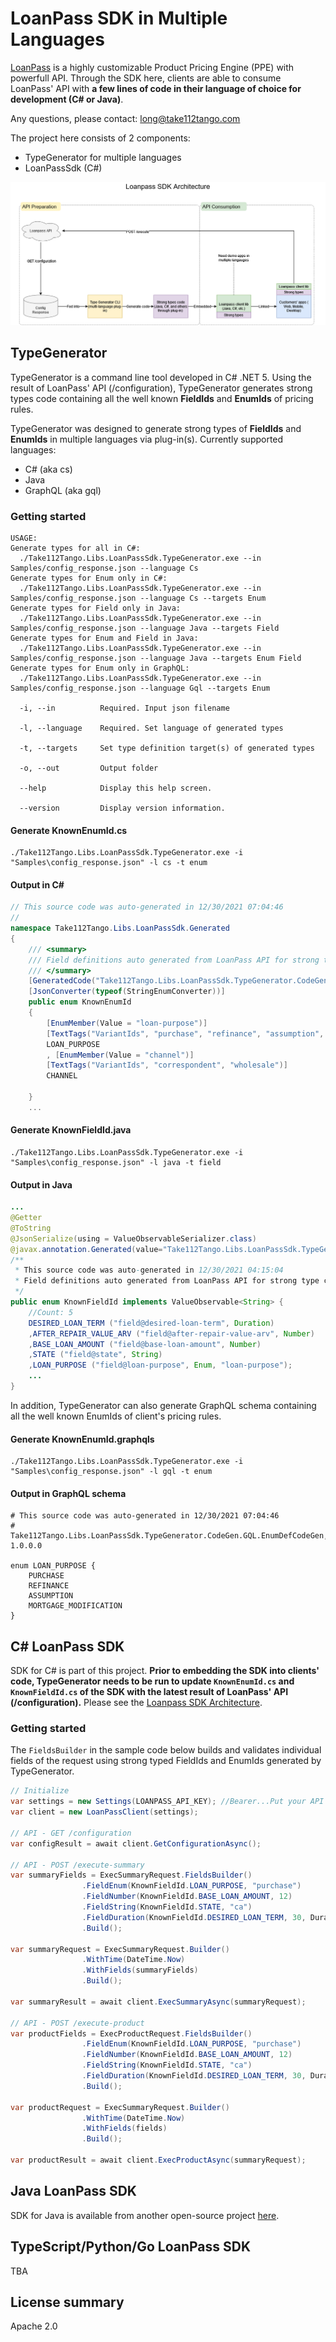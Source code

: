 # LoanPass SDK in Multiple Languages

[LoanPass](https://loanpass.io/) is a highly customizable Product Pricing Engine (PPE) with powerfull API. 
Through the SDK here, clients are able to consume LoanPass' API with **a few lines of code in their language of choice for development (C# or Java)**.

Any questions, please contact: [long@take112tango.com](mailto:long@take112tango.com)

The project here consists of 2 components:
- TypeGenerator for multiple languages
- LoanPassSdk (C#)

![Loanpass SDK Architecture](docs/LoanpassSDK.png)

## TypeGenerator
TypeGenerator is a command line tool developed in C# .NET 5. Using the result of LoanPass' API (/configuration), TypeGenerator generates 
strong types code containing all the well known **FieldIds** and **EnumIds** of pricing rules.

TypeGenerator was designed to generate strong types of **FieldIds** and **EnumIds** in multiple languages via plug-in(s).
Currently supported languages:
- C# (aka cs)
- Java
- GraphQL (aka gql)

### Getting started
```
USAGE:
Generate types for all in C#:
  ./Take112Tango.Libs.LoanPassSdk.TypeGenerator.exe --in Samples/config_response.json --language Cs
Generate types for Enum only in C#:
  ./Take112Tango.Libs.LoanPassSdk.TypeGenerator.exe --in Samples/config_response.json --language Cs --targets Enum
Generate types for Field only in Java:
  ./Take112Tango.Libs.LoanPassSdk.TypeGenerator.exe --in Samples/config_response.json --language Java --targets Field
Generate types for Enum and Field in Java:
  ./Take112Tango.Libs.LoanPassSdk.TypeGenerator.exe --in Samples/config_response.json --language Java --targets Enum Field
Generate types for Enum only in GraphQL:
  ./Take112Tango.Libs.LoanPassSdk.TypeGenerator.exe --in Samples/config_response.json --language Gql --targets Enum

  -i, --in          Required. Input json filename

  -l, --language    Required. Set language of generated types

  -t, --targets     Set type definition target(s) of generated types

  -o, --out         Output folder

  --help            Display this help screen.

  --version         Display version information.
```
#### Generate KnownEnumId.cs
```
./Take112Tango.Libs.LoanPassSdk.TypeGenerator.exe -i "Samples\config_response.json" -l cs -t enum
```
#### Output in C#
``` C#
// This source code was auto-generated in 12/30/2021 07:04:46
// 
namespace Take112Tango.Libs.LoanPassSdk.Generated
{
    /// <summary>
    /// Field definitions auto generated from LoanPass API for strong type checking
    /// </summary>
    [GeneratedCode("Take112Tango.Libs.LoanPassSdk.TypeGenerator.CodeGen.CS.EnumDefCodeGen", "1.0.0.0")]
    [JsonConverter(typeof(StringEnumConverter))]
    public enum KnownEnumId
    {
        [EnumMember(Value = "loan-purpose")]
        [TextTags("VariantIds", "purchase", "refinance", "assumption", "mortgage-modification")]
        LOAN_PURPOSE
        , [EnumMember(Value = "channel")]
        [TextTags("VariantIds", "correspondent", "wholesale")]
        CHANNEL

    }
    ...
```
#### Generate KnownFieldId.java
```
./Take112Tango.Libs.LoanPassSdk.TypeGenerator.exe -i "Samples\config_response.json" -l java -t field
```
#### Output in Java
``` Java
...
@Getter
@ToString
@JsonSerialize(using = ValueObservableSerializer.class)
@javax.annotation.Generated(value="Take112Tango.Libs.LoanPassSdk.TypeGenerator.CodeGen.Java.FieldDefCodeGen", date="12/30/2021 04:15:04")
/**
 * This source code was auto-generated in 12/30/2021 04:15:04
 * Field definitions auto generated from LoanPass API for strong type checking
 */
public enum KnownFieldId implements ValueObservable<String> {
    //Count: 5
	DESIRED_LOAN_TERM ("field@desired-loan-term", Duration)
	,AFTER_REPAIR_VALUE_ARV ("field@after-repair-value-arv", Number)
	,BASE_LOAN_AMOUNT ("field@base-loan-amount", Number)
	,STATE ("field@state", String)
	,LOAN_PURPOSE ("field@loan-purpose", Enum, "loan-purpose");
    ...
}
```

In addition, TypeGenerator can also generate GraphQL schema containing all the well known EnumIds of client's pricing rules.

#### Generate KnownEnumId.graphqls
```
./Take112Tango.Libs.LoanPassSdk.TypeGenerator.exe -i "Samples\config_response.json" -l gql -t enum
```
#### Output in GraphQL schema
```
# This source code was auto-generated in 12/30/2021 07:04:46
# Take112Tango.Libs.LoanPassSdk.TypeGenerator.CodeGen.GQL.EnumDefCodeGen, 1.0.0.0

enum LOAN_PURPOSE {
	PURCHASE
	REFINANCE
	ASSUMPTION
	MORTGAGE_MODIFICATION
}
```

## C# LoanPass SDK
SDK for C# is part of this project. **Prior to embedding the SDK into clients' code, TypeGenerator needs to be run 
to update ```KnownEnumId.cs``` and ```KnownFieldId.cs``` of the SDK with the latest result of LoanPass' API (/configuration).**
Please see the [Loanpass SDK Architecture](docs/LoanpassSDK.png).

### Getting started
The ```FieldsBuilder``` in the sample code below builds and validates individual fields of the request using strong typed FieldIds and EnumIds generated 
by TypeGenerator.

```C#
// Initialize
var settings = new Settings(LOANPASS_API_KEY); //Bearer...Put your API key from LoanPass here
var client = new LoanPassClient(settings);

// API - GET /configuration 
var configResult = await client.GetConfigurationAsync();

// API - POST /execute-summary
var summaryFields = ExecSummaryRequest.FieldsBuilder()
                .FieldEnum(KnownFieldId.LOAN_PURPOSE, "purchase")
                .FieldNumber(KnownFieldId.BASE_LOAN_AMOUNT, 12)
                .FieldString(KnownFieldId.STATE, "ca")
                .FieldDuration(KnownFieldId.DESIRED_LOAN_TERM, 30, DurationUnit.Years)
                .Build();

var summaryRequest = ExecSummaryRequest.Builder()
                .WithTime(DateTime.Now)
                .WithFields(summaryFields)
                .Build();
                
var summaryResult = await client.ExecSummaryAsync(summaryRequest);

// API - POST /execute-product
var productFields = ExecProductRequest.FieldsBuilder()
                .FieldEnum(KnownFieldId.LOAN_PURPOSE, "purchase")
                .FieldNumber(KnownFieldId.BASE_LOAN_AMOUNT, 12)
                .FieldString(KnownFieldId.STATE, "ca")
                .FieldDuration(KnownFieldId.DESIRED_LOAN_TERM, 30, DurationUnit.Years)
                .Build();

var productRequest = ExecSummaryRequest.Builder()
                .WithTime(DateTime.Now)
                .WithFields(fields)
                .Build();
                
var productResult = await client.ExecProductAsync(summaryRequest);
```


## Java LoanPass SDK
SDK for Java is available from another open-source project [here](https://github.com/youlandinc/loanpass-sdk-java).

## TypeScript/Python/Go LoanPass SDK
TBA

## License summary
Apache 2.0